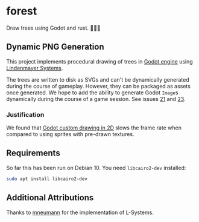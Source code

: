 # forest

Draw trees using Godot and rust. 🌳🤖🦀

## Dynamic PNG Generation

This project implements procedural drawing of trees in [Godot engine](https://godotengine.org/) using [Lindenmayer Systems](http://algorithmicbotany.org/papers/#abop).

The trees are written to disk as SVGs and can't be dynamically generated during the course of gameplay. However, they can be packaged as assets once generated. We hope to add the ability to generate Godot `Image`s dynamically during the course of a game session. See issues [21](https://github.com/Terkwood/forest/issues/21) and [23](https://github.com/Terkwood/forest/issues/23). 

### Justification

We found that [Godot custom drawing in 2D](https://docs.godotengine.org/en/3.2/tutorials/2d/custom_drawing_in_2d.html) slows the frame rate when compared to using sprites with pre-drawn textures.

## Requirements

So far this has been run on Debian 10.  You need `libcairo2-dev` installed:

```sh
sudo apt install libcairo2-dev
```

## Additional Attributions

Thanks to [mneumann](https://github.com/mneumann/lindenmayer-system) for the implementation of L-Systems.
